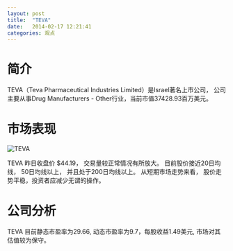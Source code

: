 ```yaml
---
layout: post
title:  "TEVA"
date:   2014-02-17 12:21:41
categories: 观点
---
```


# 简介
TEVA（Teva Pharmaceutical Industries Limited）是Israel著名上市公司，
公司主要从事Drug Manufacturers - Other行业，当前市值37428.93百万美元。

# 市场表现

![TEVA](http://finviz.com/chart.ashx?t=TEVA&ty=c&ta=1&p=d&s=l)

TEVA 昨日收盘价 $44.19，
交易量较正常情况有所放大。
目前股价接近20日均线，
50日均线以上，
并且处于200日均线以上。
从短期市场走势来看，
股价走势平稳，投资者应减少无谓的操作。

# 公司分析
TEVA 目前静态市盈率为29.66, 动态市盈率为9.7，每股收益1.49美元,
市场对其估值较为保守。
